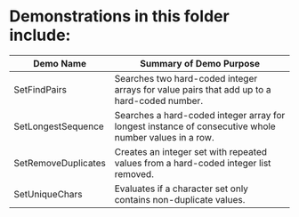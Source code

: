 # Demonstrations in this folder include:
  
| Demo Name | Summary of Demo Purpose |  
| ---------- | ---------- |  
| SetFindPairs | Searches two hard-coded integer arrays for value pairs that add up to a hard-coded number. |  
| SetLongestSequence | Searches a hard-coded integer array for longest instance of consecutive whole number values in a row. |  
| SetRemoveDuplicates | Creates an integer set with repeated values from a hard-coded integer list removed. |  
| SetUniqueChars | Evaluates if a character set only contains non-duplicate values. |
